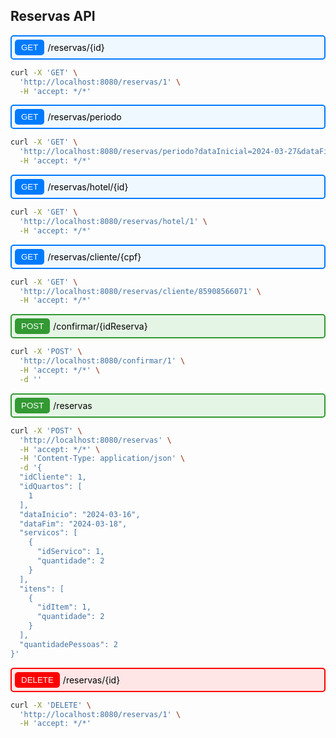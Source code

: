 ## Reservas API
<div style="display: flex; align-items: center; background-color: #f0f8ff; padding: 5px; border-radius: 5px; border: 2px solid #007bff;">
  <button style="background-color: #007bff; color: #ffffff; border: none; padding: 5px 10px; border-radius: 5px;">GET</button>
  <span style="margin-left: 5px; color: #000000;">/reservas/{id}</span></div>

```bash
curl -X 'GET' \
  'http://localhost:8080/reservas/1' \
  -H 'accept: */*'
```
<div style="display: flex; align-items: center; background-color: #f0f8ff; padding: 5px; border-radius: 5px; border: 2px solid #007bff;">
  <button style="background-color: #007bff; color: #ffffff; border: none; padding: 5px 10px; border-radius: 5px;">GET</button>
  <span style="margin-left: 5px; color: #000000;">/reservas/periodo</span></div>

```bash
curl -X 'GET' \
  'http://localhost:8080/reservas/periodo?dataInicial=2024-03-27&dataFinal=2024-04-05' \
  -H 'accept: */*'
```

<div style="display: flex; align-items: center; background-color: #f0f8ff; padding: 5px; border-radius: 5px; border: 2px solid #007bff;">
  <button style="background-color: #007bff; color: #ffffff; border: none; padding: 5px 10px; border-radius: 5px;">GET</button>
  <span style="margin-left: 5px; color: #000000;">/reservas/hotel/{id}</span></div>

```bash
curl -X 'GET' \
  'http://localhost:8080/reservas/hotel/1' \
  -H 'accept: */*'
```
<div style="display: flex; align-items: center; background-color: #f0f8ff; padding: 5px; border-radius: 5px; border: 2px solid #007bff;">
  <button style="background-color: #007bff; color: #ffffff; border: none; padding: 5px 10px; border-radius: 5px;">GET</button>
  <span style="margin-left: 5px; color: #000000;">/reservas/cliente/{cpf}</span></div>

```bash
curl -X 'GET' \
  'http://localhost:8080/reservas/cliente/85908566071' \
  -H 'accept: */*'
```
<div style="display: flex; align-items: center; background-color: #e5f5e5; padding: 5px; border-radius: 5px; border: 2px solid #339933;">
  <button style="background-color: #339933; color: #ffffff; border: none; padding: 5px 10px; border-radius: 5px;">POST</button>
  <span style="margin-left: 5px; color: #000000;">/confirmar/{idReserva}</span></div>

```bash
curl -X 'POST' \
  'http://localhost:8080/confirmar/1' \
  -H 'accept: */*' \
  -d ''
```
<div style="display: flex; align-items: center; background-color: #e5f5e5; padding: 5px; border-radius: 5px; border: 2px solid #339933;">
  <button style="background-color: #339933; color: #ffffff; border: none; padding: 5px 10px; border-radius: 5px;">POST</button>
  <span style="margin-left: 5px; color: #000000;">/reservas</span></div>

```bash
curl -X 'POST' \
  'http://localhost:8080/reservas' \
  -H 'accept: */*' \
  -H 'Content-Type: application/json' \
  -d '{
  "idCliente": 1,
  "idQuartos": [
    1
  ],
  "dataInicio": "2024-03-16",
  "dataFim": "2024-03-18",
  "servicos": [
    {
      "idServico": 1,
      "quantidade": 2
    }
  ],
  "itens": [
    {
      "idItem": 1,
      "quantidade": 2
    }
  ],
  "quantidadePessoas": 2
}'
```


<div style="display: flex; align-items: center; background-color: #ffe6e6; padding: 5px; border-radius: 5px; border: 2px solid #ff0000;">
  <button style="background-color: #ff0000; color: #ffffff; border: none; padding: 5px 10px; border-radius: 5px;">DELETE</button>
  <span style="margin-left: 5px; color: #000000;">/reservas/{id}</span></div>

```bash
curl -X 'DELETE' \
  'http://localhost:8080/reservas/1' \
  -H 'accept: */*'
```